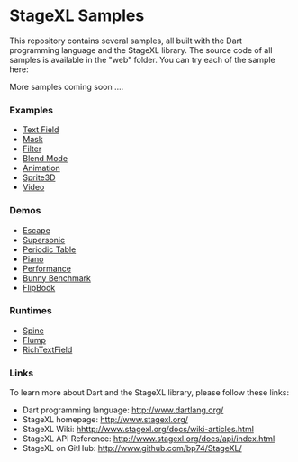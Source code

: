 # StageXL Samples

This repository contains several samples, all built with the Dart programming
language and the StageXL library. The source code of all samples is available
in the "web" folder. You can try each of the sample here:

More samples coming soon ....

### Examples

* [Text Field](http://www.stagexl.org/samples/text_field "Text Foeld")
* [Mask](http://www.stagexl.org/samples/mask "Mask")
* [Filter](http://www.stagexl.org/samples/filter "Filter")
* [Blend Mode](http://www.stagexl.org/samples/blend_mode "Blend Mode")
* [Animation](http://www.stagexl.org/samples/animation "Animation")
* [Sprite3D](http://www.stagexl.org/samples/sprite_3d "Sprite3D")
* [Video](http://www.stagexl.org/samples/video "Video")

### Demos

* [Escape](http://www.stagexl.org/samples/escape "Escape")
* [Supersonic](http://www.stagexl.org/samples/supersonic "Supersonic")
* [Periodic Table](http://www.stagexl.org/samples/periodic_table "Periodic Table")
* [Piano](http://www.stagexl.org/samples/piano "Piano")
* [Performance](http://www.stagexl.org/samples/performance "Performance")
* [Bunny Benchmark](http://www.stagexl.org/samples/bunny_bench "Bunny Benchmark")
* [FlipBook](http://www.stagexl.org/samples/flipbook "FlipBook")

### Runtimes

* [Spine](http://www.stagexl.org/samples/spine "Spine")
* [Flump](http://www.stagexl.org/samples/flump "Flump")
* [RichTextField](http://www.stagexl.org/samples/richtextfield "RichTextField")

### Links

To learn more about Dart and the StageXL library, please follow these links:

* Dart programming language: <http://www.dartlang.org/>
* StageXL homepage: <http://www.stagexl.org/>
* StageXL Wiki: <hhttp://www.stagexl.org/docs/wiki-articles.html>
* StageXL API Reference: <http://www.stagexl.org/docs/api/index.html>
* StageXL on GitHub: <http://www.github.com/bp74/StageXL/>

